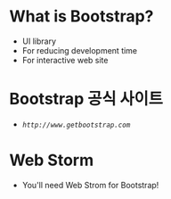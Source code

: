 # What is Bootstrap?
- UI library
- For reducing development time
- For interactive web site

# Bootstrap 공식 사이트
- <i>`http://www.getbootstrap.com`</i>

# Web Storm
- You'll need Web Strom for Bootstrap!
